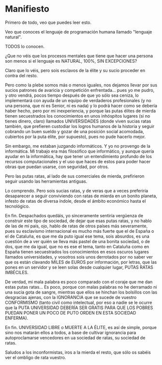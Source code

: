 # Manifiesto

Primero de todo, veo que puedes leer esto.

Veo que conoces el lenguaje de programación humana llamado "lenguaje natural".

TODOS lo conocen.

¿Que no véis que los procesos mentales que tiene que hacer una persona son menos si el lenguaje es NATURAL, 100%, SIN EXCEPCIONES?

Claro que lo véis, pero sois esclavos de la élite y su sucio proceder en contra del resto.

Pero como la plebe somos más o menos iguales, nos dejamos llevar por sus sucios patrones de avaricia y competición enfrentada... pues yo me pudro, y otro vendrá, pocos tiempo después de que yo sólo sea ceniza, lo implementará con ayuda de un equipo de verdaderos profesionales (y no una persona, que ni es Senior, ni es nada) y lo podrá hacer como se debería haber hecho, pero por mi inexperiencia, y porque las putas élites de mierda tienen secuestrados los conocimientos en unos inhóspitos lugares (si no tienes dinero, claro) llamados UNIVERSIDADES (donde viven sucias ratas también, que prefieren custodiar los logros humanos de la historia y seguir cobrando un buen sueldo y gozar de una posición social acomodada, cubiertos por la puta élite, por supuesto), pues no pude hacerlo mejor. 

Sin embargo, me estaban juzgando informáticos. Y yo no provengo de la informática. Mi trabajo era más filosófico que informático, y aunque quería ayudar en la informática, hay que tener un entendimiento profundo de los recursos computacionales y el uso que haces de estos para poder hacer obras que puedan usarse, con seguridad, por otros.

Pero las putas ratas, al lado de sus comerciales de mierda, prefirieron seguir usando las herramientas antiguas.

Lo comprendo. Pero sois sucias ratas, y de veras que a veces preferiría desaparecer a seguir conviviendo con ratas de mierda en un bonito planeta, infesto de ratas de diversa índole, desde el ámbito económico hasta el tecnológico.

En fin. Despachados quedáis, yo sinceramente sentiría vergüenza de construir este tipo de sociedad, de dejar que esas putas ratas, y no hablo de las de mi país, ojo, hablo de ratas de otros países más severamente, pues su esclavismo internacional es mucho más fuerte que el de España o el de Cataluña, es que me da puto igual ese tema, sois absurdos, es una cuestión de a ver quién se lleva más pastel de una bonita sociedad, o de dos, que me da igual, que no es ese el tema, tanto en Cataluña como en España tienen secuestrados los conocimientos en esos oscuros lugares llamados universidades, y vosotros sois unos derrotados por no saber ver que os están clavando MILES de EUROS por información, por letras, que las pones en un servidor y se leen solas desde cualquier lugar, PUTAS RATAS IMBÉCILES.

De verdad, mi mala palabra es poco comparado con el coraje que me dan estas putas ratas... Es poco, porque con malas palabras no he derramado ni una sucia gota de sangre, mientras que ellos se hinchan los bolsillos con las desgracias ajenas, con la IGNORANCIA que se sucede de vuestro CONFORMISMO (tanto civil como intelectual, por eso a nadie se le ocurre que la PUTA UNIVERSIDAD DEBERÍA SER GRATIS PARA QUE LOS POBRES PUEDAN PONER UN POCO DE PUTO ORDEN EN ESTA SOCIEDAD ENFERMA).


En fin. UNIVERSIDAD LIBRE o MUERTE A LA ÉLITE, es así de simple, porque sino nos matarán ellos a todos, a base de cultivar ignorancia para autoproclamarse vencedores en ua sociedad de ratas, su sociedad de ratas.

Saludos a los inconformistas, iros a la mierda el resto, que sólo os sabéis ver el ombligo de rata vuestro.

